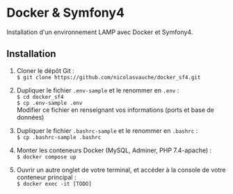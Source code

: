 # Docker & Symfony4  
Installation d'un environnement LAMP avec Docker et Symfony4.  

## Installation  

1. Cloner le dépôt Git :  
`$ git clone https://github.com/nicolasvauche/docker_sf4.git`  

2. Dupliquer le fichier `.env-sample` et le renommer en `.env` :  
`$ cd docker_sf4`  
`$ cp .env-sample .env`  
Modifier ce fichier en renseignant vos informations (ports et base de données)

3. Dupliquer le fichier `.bashrc-sample` et le renommer en `.bashrc` :  
`$ cp .bashrc-sample .bashrc`  

4. Monter les conteneurs Docker (MySQL, Adminer, PHP 7.4-apache) :  
`$ docker compose up`  

5. Ouvrir un autre onglet de votre terminal, et accéder à la console de votre conteneur principal :  
`$ docker exec -it [TODO]`
